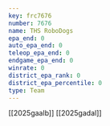 ```yaml
---
key: frc7676
number: 7676
name: THS RoboDogs
epa_end: 0
auto_epa_end: 0
teleop_epa_end: 0
endgame_epa_end: 0
winrate: 0
district_epa_rank: 0
district_epa_percentile: 0
type: Team
---
```

[[2025gaalb]]
[[2025gadal]]
